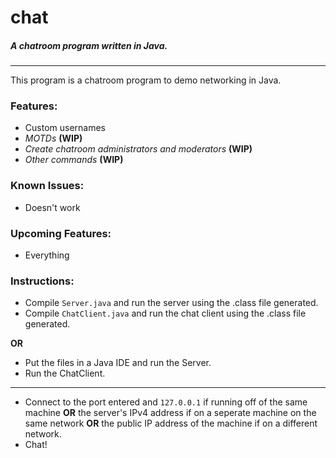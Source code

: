 # chat

##### *A chatroom program written in Java.*

---

This program is a chatroom program to demo networking in Java.

### Features:
 - Custom usernames
 - *MOTDs* **(WIP)**
 - *Create chatroom administrators and moderators* **(WIP)**
 - *Other commands* **(WIP)**

### Known Issues:
 - Doesn't work

### Upcoming Features:
 - Everything

### Instructions:
 - Compile `Server.java` and run the server using the .class file generated.
 - Compile `ChatClient.java` and run the chat client using the .class file generated.

**OR**

 - Put the files in a Java IDE and run the Server.
 - Run the ChatClient.

---

 - Connect to the port entered and `127.0.0.1` if running off of the same machine **OR** the server's IPv4 address if on a seperate machine on the same network **OR** the public IP address of the machine if on a different network.
 - Chat!
